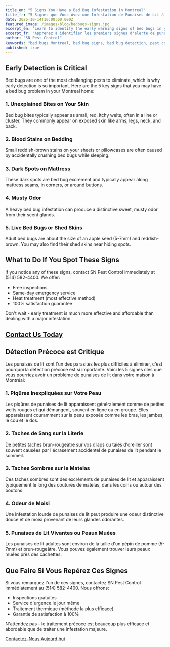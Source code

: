 ```yaml
---
title_en: "5 Signs You Have a Bed Bug Infestation in Montreal"
title_fr: "5 Signes que Vous Avez une Infestation de Punaises de Lit à Montréal"
date: 2025-10-14T10:00:00.000Z
featured_image: /images/blog/bedbugs-signs.jpg
excerpt_en: "Learn to identify the early warning signs of bed bugs in your Montreal home. Early detection is key to preventing a major infestation."
excerpt_fr: "Apprenez à identifier les premiers signes d'alerte de punaises de lit dans votre maison à Montréal. La détection précoce est la clé pour prévenir une infestation majeure."
author: "SN Pest Control"
keywords: "bed bugs Montreal, bed bug signs, bed bug detection, pest control Montreal"
published: true
---
```


## Early Detection is Critical

Bed bugs are one of the most challenging pests to eliminate, which is why early detection is so important. Here are the 5 key signs that you may have a bed bug problem in your Montreal home:

### 1. Unexplained Bites on Your Skin

Bed bug bites typically appear as small, red, itchy welts, often in a line or cluster. They commonly appear on exposed skin like arms, legs, neck, and back.

### 2. Blood Stains on Bedding

Small reddish-brown stains on your sheets or pillowcases are often caused by accidentally crushing bed bugs while sleeping.

### 3. Dark Spots on Mattress

These dark spots are bed bug excrement and typically appear along mattress seams, in corners, or around buttons.

### 4. Musty Odor

A heavy bed bug infestation can produce a distinctive sweet, musty odor from their scent glands.

### 5. Live Bed Bugs or Shed Skins

Adult bed bugs are about the size of an apple seed (5-7mm) and reddish-brown. You may also find their shed skins near hiding spots.

## What to Do If You Spot These Signs

If you notice any of these signs, contact SN Pest Control immediately at (514) 582-4400. We offer:

- Free inspections
- Same-day emergency service
- Heat treatment (most effective method)
- 100% satisfaction guarantee

Don't wait - early treatment is much more effective and affordable than dealing with a major infestation.

[Contact Us Today](https://www.silvernestpestcontrol.com/#contact)
---

## Détection Précoce est Critique

Les punaises de lit sont l'un des parasites les plus difficiles à éliminer, c'est pourquoi la détection précoce est si importante. Voici les 5 signes clés que vous pourriez avoir un problème de punaises de lit dans votre maison à Montréal:

### 1. Piqûres Inexpliquées sur Votre Peau

Les piqûres de punaises de lit apparaissent généralement comme de petites welts rouges et qui démangent, souvent en ligne ou en groupe. Elles apparaissent couramment sur la peau exposée comme les bras, les jambes, le cou et le dos.

### 2. Taches de Sang sur la Literie

De petites taches brun-rougeâtre sur vos draps ou taies d'oreiller sont souvent causées par l'écrasement accidentel de punaises de lit pendant le sommeil.

### 3. Taches Sombres sur le Matelas

Ces taches sombres sont des excréments de punaises de lit et apparaissent typiquement le long des coutures de matelas, dans les coins ou autour des boutons.

### 4. Odeur de Moisi

Une infestation lourde de punaises de lit peut produire une odeur distinctive douce et de moisi provenant de leurs glandes odorantes.

### 5. Punaises de Lit Vivantes ou Peaux Muées

Les punaises de lit adultes sont environ de la taille d'un pépin de pomme (5-7mm) et brun-rougeâtre. Vous pouvez également trouver leurs peaux muées près des cachettes.

## Que Faire Si Vous Repérez Ces Signes

Si vous remarquez l'un de ces signes, contactez SN Pest Control immédiatement au (514) 582-4400. Nous offrons:

- Inspections gratuites
- Service d'urgence le jour même
- Traitement thermique (méthode la plus efficace)
- Garantie de satisfaction à 100%

N'attendez pas - le traitement précoce est beaucoup plus efficace et abordable que de traiter une infestation majeure.

[Contactez-Nous Aujourd'hui](https://www.silvernestpestcontrol.com/#contact)
